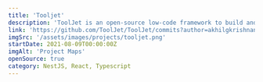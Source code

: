 ```yaml
---
title: 'Tooljet'
description: 'ToolJet is an open-source low-code framework to build and deploy internal tools quickly with minimal engineering effort. ToolJet drag and drop frontend builder allows you to build complicated responsive frontends within minutes.'
link: 'https://github.com/ToolJet/ToolJet/commits?author=akhilgkrishnan'
imgSrc: '/assets/images/projects/tooljet.png'
startDate: 2021-08-09T00:00:00Z
imgAlt: 'Project Maps'
openSource: true
category: NestJS, React, Typescript
---
```

